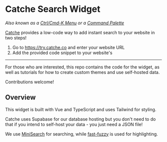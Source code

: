 # Catche Search Widget

*Also known as a [Ctrl/Cmd-K Menu](https://uiw.tf/cmdk) or a [Command Palette](https://tailwindui.com/components/application-ui/navigation/command-palettes)*

[Catche](https://try.catche.co/) provides a low-code way to add instant search to your website in two steps!

1. Go to https://try.catche.co and enter your website URL
2. Add the provided code snippet to your website's <head>

---

For those who are interested, this repo contains the code for the widget, as well as tutorials for how to create custom themes and use self-hosted data.

Contributions welcome!

## Overview

This widget is built with Vue and TypeScript and uses Tailwind for styling.

Catche uses Supabase for our database hosting but you don't need to do that if you intend to self-host your data - you just need a JSON file!

We use [MiniSearch](https://github.com/lucaong/minisearch) for searching, while [fast-fuzzy](https://github.com/EthanRutherford/fast-fuzzy) is used for highlighting.